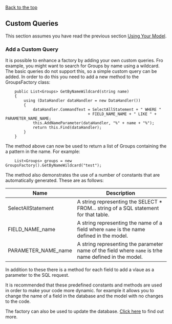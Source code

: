 [Back to the top](README.md)

## Custom Queries
This section assumes you have read the previous section [Using Your Model](Using.md).

### Add a Custom Query
It is possible to enhance a factory by adding your own custom queries. Fro example, you might want to search for
Groups by name using a wildcard. The basic queries do not support this, so a simple custom query can be added.
In order to do this you need to add a new method to the GroupsFactory class:
```
    public List<Groups> GetByNameWildcard(string name) 
    {
        using (DataHandler dataHandler = new DataHandler())
        {
            dataHandler.CommandText = SelectAllStatement + " WHERE " 
                                    + FIELD_NAME_NAME + " LIKE " + PARAMETER_NAME_NAME;
            this.AddNameParameter(dataHandler, "%" + name + "%");
            return this.Find(dataHandler);
        }
    }
```
The method above can now be used to return a list of Groups containing the a pattern in the name. For example:
```
    List<Groups> groups = new GroupsFactory().GetByNameWildcard("test");
```
The method also demonstrates the use of a number of constants that are automatically generated.
These are as follows:

Name | Description
---- | -----------
SelectAllStatement | A string representing the SELECT * FROM... string of a SQL statement for that table.
FIELD_NAME_name | A string representing the name of a field where `name` is the name defined in the model.
PARAMETER_NAME_name | A string representing the parameter name of the field where `name` is trhe name defined in the model.

In addition to these there is a method for each field to add a vlaue as a parameter to the SQL request.

It is recommended that these predefined constants and methods are used in order to make your code more dynamic.
for example it allows you to change the name of a field in the database and the model with no changes to the code.

The factory can also be used to update the database. [Click here](Update.md) to find out more.
